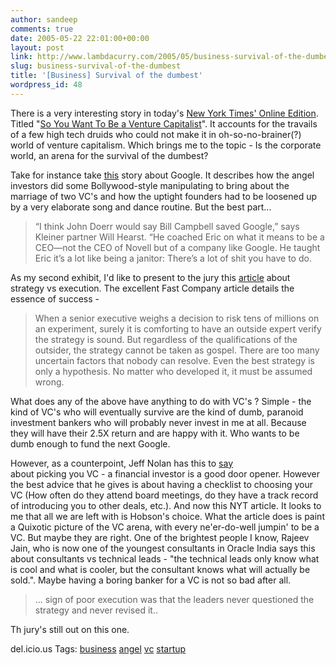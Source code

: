 ```yaml
---
author: sandeep
comments: true
date: 2005-05-22 22:01:00+00:00
layout: post
link: http://www.lambdacurry.com/2005/05/business-survival-of-the-dumbest/
slug: business-survival-of-the-dumbest
title: '[Business] Survival of the dumbest'
wordpress_id: 48
---
```


There is a very interesting story in today's [New York Times' Online Edition](http://www.nyt.com). Titled "[So You Want To Be a Venture Capitalist](http://www.nytimes.com/2005/05/22/business/yourmoney/22venture.html)". It accounts for the travails of a few high tech druids  who could not make it in oh-so-no-brainer(?) world of venture capitalism. Which brings me to the topic - Is the corporate world, an arena for the survival of the dumbest?

Take for instance take [this](http://men.style.com/gq/features/full?id=content_422) story about Google. It describes how the angel investors did some Bollywood-style manipulating to bring about the marriage of two VC's and how the uptight founders had to be loosened up by a very elaborate song and dance routine. But the best part...


<blockquote>
“I think John Doerr would say Bill Campbell saved Google,” says Kleiner partner Will Hearst. “He coached Eric on what it means to be a CEO—not the CEO of Novell but of a company like Google. He taught Eric it’s a lot like being a janitor: There’s a lot of shit you have to do.
</blockquote>



As my second exhibit, I'd like to present to the jury this [article](http://www.fastcompany.com/resources/leadership/vgct/081604.html) about strategy vs execution. The excellent Fast Company article details the essence of success - 


<blockquote>
When a senior executive weighs a decision to risk tens of millions on an experiment, surely it is comforting to have an outside expert verify the strategy is sound. But regardless of the qualifications of the outsider, the strategy cannot be taken as gospel. There are too many uncertain factors that nobody can resolve. Even the best strategy is only a hypothesis. No matter who developed it, it must be assumed wrong.
</blockquote>



What does any of the above have anything to do with VC's ? Simple - the kind of VC's who will eventually survive are the kind of dumb, paranoid investment bankers who will probably never invest in me at all. Because they will have their 2.5X return and are happy with it. Who wants to be dumb enough to fund the next Google.

However, as a counterpoint, Jeff Nolan has this to [say](http://sapventures.typepad.com/main/2004/09/pick_your_vc_ca.html)   
 about picking you VC - a financial investor is a good door opener. However the best advice that he gives is about having a checklist to choosing your VC (How often do they attend board meetings, do they have a track record of introducing you to other deals, etc.).
And now this NYT article. It looks to me that all we are left with is Hobson's choice. What the article does is paint a Quixotic picture of the VC arena, with every ne'er-do-well jumpin' to be a VC.
But maybe they are right. One of the brightest people I know, Rajeev Jain, who is now one of the youngest consultants in Oracle India says this about consultants vs technical leads - "the technical leads only know what is cool and what is cooler, but the consultant knows what will actually be sold.". Maybe having a boring banker for a VC is not so bad after all.


<blockquote>
... sign of poor execution was that the leaders never questioned the strategy and never revised it..
</blockquote>


Th jury's still out on this one.


del.icio.us Tags: [business](http://del.icio.us/sss8ue/business) [angel](http://del.icio.us/sss8ue/angel) [vc](http://del.icio.us/sss8ue/vc) [startup](http://del.icio.us/sss8ue/startup)

